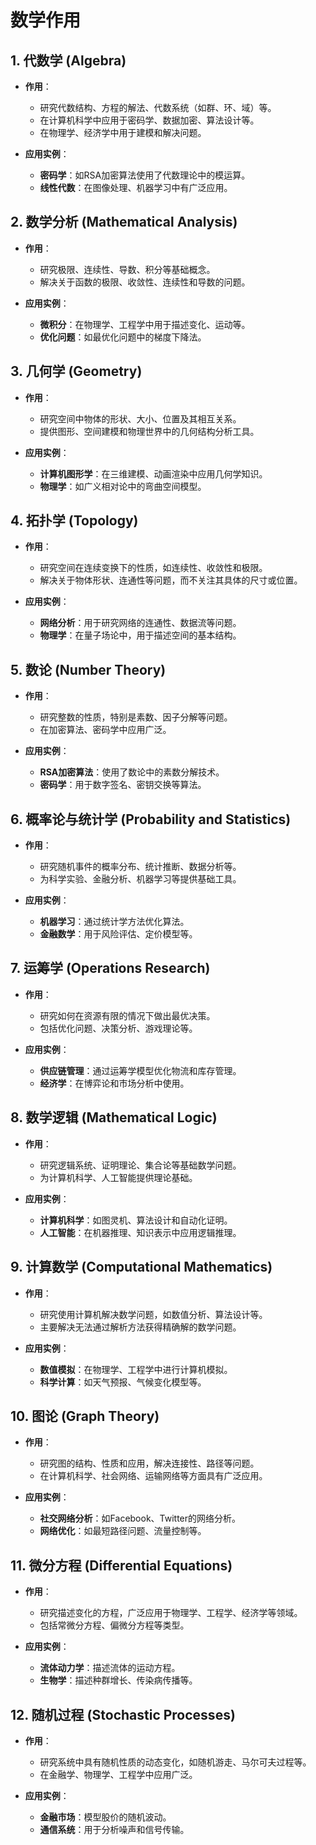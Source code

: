 # 数学作用

## 1. 代数学 (Algebra)
- **作用**：
  - 研究代数结构、方程的解法、代数系统（如群、环、域）等。
  - 在计算机科学中应用于密码学、数据加密、算法设计等。
  - 在物理学、经济学中用于建模和解决问题。
  
- **应用实例**：
  - **密码学**：如RSA加密算法使用了代数理论中的模运算。
  - **线性代数**：在图像处理、机器学习中有广泛应用。

## 2. 数学分析 (Mathematical Analysis)
- **作用**：
  - 研究极限、连续性、导数、积分等基础概念。
  - 解决关于函数的极限、收敛性、连续性和导数的问题。
  
- **应用实例**：
  - **微积分**：在物理学、工程学中用于描述变化、运动等。
  - **优化问题**：如最优化问题中的梯度下降法。

## 3. 几何学 (Geometry)
- **作用**：
  - 研究空间中物体的形状、大小、位置及其相互关系。
  - 提供图形、空间建模和物理世界中的几何结构分析工具。
  
- **应用实例**：
  - **计算机图形学**：在三维建模、动画渲染中应用几何学知识。
  - **物理学**：如广义相对论中的弯曲空间模型。

## 4. 拓扑学 (Topology)
- **作用**：
  - 研究空间在连续变换下的性质，如连续性、收敛性和极限。
  - 解决关于物体形状、连通性等问题，而不关注其具体的尺寸或位置。
  
- **应用实例**：
  - **网络分析**：用于研究网络的连通性、数据流等问题。
  - **物理学**：在量子场论中，用于描述空间的基本结构。

## 5. 数论 (Number Theory)
- **作用**：
  - 研究整数的性质，特别是素数、因子分解等问题。
  - 在加密算法、密码学中应用广泛。
  
- **应用实例**：
  - **RSA加密算法**：使用了数论中的素数分解技术。
  - **密码学**：用于数字签名、密钥交换等算法。

## 6. 概率论与统计学 (Probability and Statistics)
- **作用**：
  - 研究随机事件的概率分布、统计推断、数据分析等。
  - 为科学实验、金融分析、机器学习等提供基础工具。
  
- **应用实例**：
  - **机器学习**：通过统计学方法优化算法。
  - **金融数学**：用于风险评估、定价模型等。

## 7. 运筹学 (Operations Research)
- **作用**：
  - 研究如何在资源有限的情况下做出最优决策。
  - 包括优化问题、决策分析、游戏理论等。
  
- **应用实例**：
  - **供应链管理**：通过运筹学模型优化物流和库存管理。
  - **经济学**：在博弈论和市场分析中使用。

## 8. 数学逻辑 (Mathematical Logic)
- **作用**：
  - 研究逻辑系统、证明理论、集合论等基础数学问题。
  - 为计算机科学、人工智能提供理论基础。
  
- **应用实例**：
  - **计算机科学**：如图灵机、算法设计和自动化证明。
  - **人工智能**：在机器推理、知识表示中应用逻辑推理。

## 9. 计算数学 (Computational Mathematics)
- **作用**：
  - 研究使用计算机解决数学问题，如数值分析、算法设计等。
  - 主要解决无法通过解析方法获得精确解的数学问题。
  
- **应用实例**：
  - **数值模拟**：在物理学、工程学中进行计算机模拟。
  - **科学计算**：如天气预报、气候变化模型等。

## 10. 图论 (Graph Theory)
- **作用**：
  - 研究图的结构、性质和应用，解决连接性、路径等问题。
  - 在计算机科学、社会网络、运输网络等方面具有广泛应用。
  
- **应用实例**：
  - **社交网络分析**：如Facebook、Twitter的网络分析。
  - **网络优化**：如最短路径问题、流量控制等。

## 11. 微分方程 (Differential Equations)
- **作用**：
  - 研究描述变化的方程，广泛应用于物理学、工程学、经济学等领域。
  - 包括常微分方程、偏微分方程等类型。
  
- **应用实例**：
  - **流体动力学**：描述流体的运动方程。
  - **生物学**：描述种群增长、传染病传播等。

## 12. 随机过程 (Stochastic Processes)
- **作用**：
  - 研究系统中具有随机性质的动态变化，如随机游走、马尔可夫过程等。
  - 在金融学、物理学、工程学中应用广泛。
  
- **应用实例**：
  - **金融市场**：模型股价的随机波动。
  - **通信系统**：用于分析噪声和信号传输。
